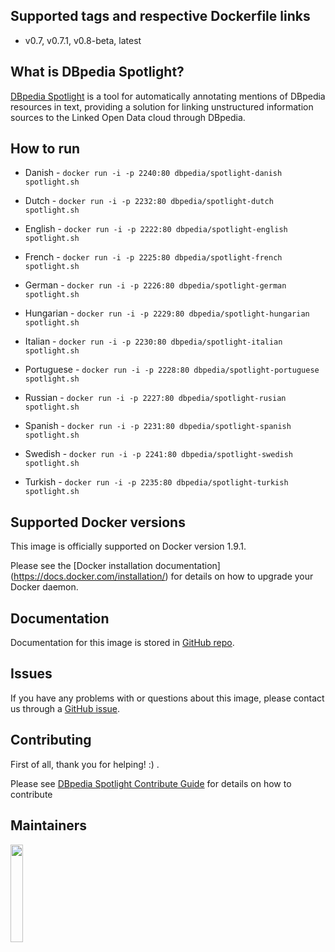 ## Supported tags and respective Dockerfile links
* v0.7,  v0.7.1, v0.8-beta, latest 

## What is DBpedia Spotlight?

[DBpedia Spotlight](http://wikipedia.org/wiki/DBpedia#DBpedia_Spotlight) is a tool for automatically annotating mentions of DBpedia resources in text, providing a solution for linking unstructured information sources to the Linked Open Data cloud through DBpedia.



## How to run

* Danish     - ```docker run -i -p 2240:80 dbpedia/spotlight-danish spotlight.sh```

* Dutch      - ```docker run -i -p 2232:80 dbpedia/spotlight-dutch spotlight.sh```

* English    - ```docker run -i -p 2222:80 dbpedia/spotlight-english spotlight.sh```

* French     - ```docker run -i -p 2225:80 dbpedia/spotlight-french spotlight.sh```

* German     - ```docker run -i -p 2226:80 dbpedia/spotlight-german spotlight.sh```

* Hungarian  - ```docker run -i -p 2229:80 dbpedia/spotlight-hungarian spotlight.sh```

* Italian    - ```docker run -i -p 2230:80 dbpedia/spotlight-italian spotlight.sh```

* Portuguese - ```docker run -i -p 2228:80 dbpedia/spotlight-portuguese spotlight.sh```

* Russian    - ```docker run -i -p 2227:80 dbpedia/spotlight-rusian spotlight.sh```

* Spanish    - ```docker run -i -p 2231:80 dbpedia/spotlight-spanish spotlight.sh```

* Swedish    - ```docker run -i -p 2241:80 dbpedia/spotlight-swedish spotlight.sh```

* Turkish    - ```docker run -i -p 2235:80 dbpedia/spotlight-turkish spotlight.sh```



## Supported Docker versions
This image is officially supported on Docker version 1.9.1.

Please see the [Docker installation documentation] (https://docs.docker.com/installation/) for details on how to upgrade your Docker daemon.

## Documentation

Documentation for this image is stored in [GitHub repo](http://github.com/dbpedia-spotlight/dbpedia-spotlight/wiki).

## Issues
If you have any problems with or questions about this image, please contact us through a [GitHub issue](http://github.com/dbpedia-spotlight/dbpedia-spotlight/issues).


## Contributing

First of all, thank you for helping! :) .

Please see [DBpedia Spotlight Contribute Guide](https://github.com/dbpedia-spotlight/dbpedia-spotlight/wiki/Contributing) for details on how to contribute


## Maintainers

<a href="http://infai.org"><img src="http://infai.org/de/Presse/Logos/files?get=infai_logo_en_rgb_300dpi.jpg" align="left" height="20%" width="20%" ></a>
